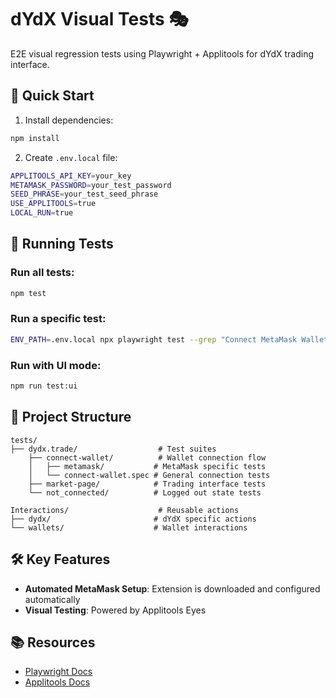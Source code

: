 # dYdX Visual Tests 🎭

E2E visual regression tests using Playwright + Applitools for dYdX trading interface.

## 🚀 Quick Start

1. Install dependencies:
```bash
npm install
```

2. Create `.env.local` file:
```bash
APPLITOOLS_API_KEY=your_key
METAMASK_PASSWORD=your_test_password
SEED_PHRASE=your_test_seed_phrase
USE_APPLITOOLS=true        
LOCAL_RUN=true            
```

## 🧪 Running Tests

### Run all tests:
```bash
npm test
```

### Run a specific test:
```bash
ENV_PATH=.env.local npx playwright test --grep "Connect MetaMask Wallet"
```

### Run with UI mode:
```bash
npm run test:ui
```

## 📁 Project Structure

```
tests/
├── dydx.trade/                  # Test suites
    ├── connect-wallet/          # Wallet connection flow
    │   ├── metamask/           # MetaMask specific tests
    │   └── connect-wallet.spec # General connection tests
    ├── market-page/            # Trading interface tests
    └── not_connected/          # Logged out state tests

Interactions/                    # Reusable actions
├── dydx/                       # dYdX specific actions
└── wallets/                    # Wallet interactions
```

## 🛠️ Key Features

- **Automated MetaMask Setup**: Extension is downloaded and configured automatically
- **Visual Testing**: Powered by Applitools Eyes


## 📚 Resources

- [Playwright Docs](https://playwright.dev)
- [Applitools Docs](https://applitools.com/docs)